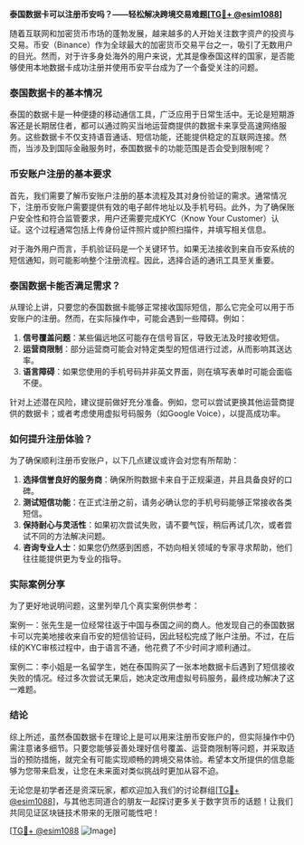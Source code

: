**泰国数据卡可以注册币安吗？——轻松解决跨境交易难题[[TG💪+ @esim1088](https://t.me/s/esim1088)]**

随着互联网和加密货币市场的蓬勃发展，越来越多的人开始关注数字资产的投资与交易。币安（Binance）作为全球最大的加密货币交易平台之一，吸引了无数用户的目光。然而，对于许多身处海外的用户来说，尤其是像泰国这样的国家，是否能够使用本地数据卡成功注册并使用币安平台成为了一个备受关注的问题。

### 泰国数据卡的基本情况

泰国的数据卡是一种便捷的移动通信工具，广泛应用于日常生活中。无论是短期游客还是长期居住者，都可以通过购买当地运营商提供的数据卡来享受高速网络服务。这些数据卡不仅支持语音通话、短信功能，还能提供稳定的互联网连接。然而，当涉及到国际金融服务时，泰国数据卡的功能范围是否会受到限制呢？

### 币安账户注册的基本要求

首先，我们需要了解币安账户注册的基本流程及其对身份验证的需求。通常情况下，注册币安账户需要提供有效的电子邮件地址以及手机号码。此外，为了确保账户安全性和符合监管要求，用户还需要完成KYC（Know Your Customer）认证。这个过程通常包括上传身份证件照片或护照扫描件，并填写相关信息。

对于海外用户而言，手机验证码是一个关键环节。如果无法接收到来自币安系统的短信通知，则可能影响整个注册流程。因此，选择合适的通讯工具至关重要。

### 泰国数据卡能否满足需求？

从理论上讲，只要您的泰国数据卡能够正常接收国际短信，那么它完全可以用于币安账户的注册。然而，在实际操作中，可能会遇到一些障碍。例如：

1. **信号覆盖问题**：某些偏远地区可能存在信号盲区，导致无法及时接收短信。
2. **运营商限制**：部分运营商可能会对特定类型的短信进行过滤，从而影响其送达率。
3. **语言障碍**：如果您使用的手机号码并非英文界面，则在填写表单时可能会面临不便。

针对上述潜在风险，建议提前做好充分准备。例如，您可以尝试更换其他运营商提供的数据卡；或者考虑使用虚拟号码服务（如Google Voice），以提高成功率。

### 如何提升注册体验？

为了确保顺利注册币安账户，以下几点建议或许会对您有所帮助：

1. **选择信誉良好的服务商**：确保所购数据卡来自于正规渠道，并且具备良好的口碑。
2. **测试短信功能**：在正式注册之前，请务必确认您的手机号码能够正常接收各类短信。
3. **保持耐心与灵活性**：如果初次尝试失败，请不要气馁，稍后再试几次，或者尝试不同的方法解决问题。
4. **咨询专业人士**：如果您仍然感到困惑，不妨向相关领域的专家寻求帮助，他们往往能提供更为专业的指导。

### 实际案例分享

为了更好地说明问题，这里列举几个真实案例供参考：

案例一：张先生是一位经常往返于中国与泰国之间的商人。他发现自己的泰国数据卡可以完美地接收来自币安的短信验证码，因此轻松完成了账户注册。不过，在后续的KYC审核过程中，由于语言不通，他花费了不少时间才顺利通过。

案例二：李小姐是一名留学生，她在泰国购买了一张本地数据卡后遇到了短信接收失败的情况。经过多次尝试无果后，她决定改用虚拟号码服务，最终成功解决了这一难题。

### 结论

综上所述，虽然泰国数据卡在理论上是可以用来注册币安账户的，但实际操作中仍需注意诸多细节。只要您能够妥善处理好信号覆盖、运营商限制等问题，并采取适当的预防措施，就完全有可能实现顺畅的跨境交易体验。希望本文所提供的信息能够为您带来启发，让您在未来面对类似挑战时更加从容不迫。

无论您是初学者还是资深玩家，都欢迎加入我们的讨论群组[[TG💪+ @esim1088](https://t.me/s/esim1088)]，与其他志同道合的朋友一起探讨更多关于数字货币的话题！让我们共同见证区块链技术带来的无限可能性吧！

[[TG💪+ @esim1088](https://t.me/s/esim1088) ![Image](https://i.postimg.cc/4NQfJmqS/Snipaste-2025-05-13-00-14-12.png)]